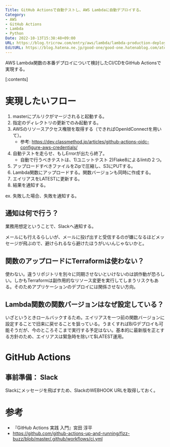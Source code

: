 ```yaml
---
Title: GitHub Actionsで自動テストし、AWS Lambdaに自動デプロイする。
Category:
- AWS
- GitHub Actions
- Lambda
- Python
Date: 2022-10-13T15:38:48+09:00
URL: https://blog.tricrow.com/entry/aws/lambda/lambda-production-deploy
EditURL: https://blog.hatena.ne.jp/good-one/good-one.hatenablog.com/atom/entry/4207112889927092471
---
```


AWS Lambda関数の本番デプロイについて検討したCI/CDをGitHub Actionsで実現する。

[:contents]


# 実現したいフロー

1. masterにプルリクがマージされると起動する。
2. 指定のディレクトリの更新でのみ起動する。
3. AWSのリソースアクセス権限を取得する（できればOpenIdConnectを用いて）。
   - 参考: https://dev.classmethod.jp/articles/github-actions-oidc-configure-aws-credentials/
4. 自動テストを走らせ、もしErrorが出たら終了。
   - 自動で行うべきテストは、1)ユニットテスト 2)Flake8によるlintの２つ。
5. アップロードすべきファイルをZipで圧縮し、S3にPUTする。
6. Lambda関数にアップロードする。関数バージョンも同時に作成する。
7. エイリアスをLATESTに更新する。
8.  結果を通知する。

ex. 失敗した場合、失敗を通知する。

## 通知は何で行う？

業務用想定ということで、Slackへ通知する。

メールにも行えるらしいが、メールに投げ出すと受信するのが嫌になるほどメッセージが飛ぶので、避けられるなら避けたほうがいいんじゃないかと。

## 関数のアップロードにTerraformは使わない？

使わない。違うリポジトリを別々に同期させないといけないのは誤作動が恐ろしい。しかもTerraformは副作用的なリソース変更を実行してしまうリスクもある。そのためアプリケーションのデプロイには関係させない方向。

## Lambda関数の関数バージョンはなぜ設定している？

いざというときロールバックするため。エイリアスを一つ前の関数バージョンに設定することで旧来に戻せることを狙っている。うまくすればB/Gデプロイも可能そうだが、今のところそこまで実行する予定はない。基本的に最新版を正とする方針のため、エイリアスは緊急時を除いて$LATEST運用。


# GitHub Actions

## 事前準備： Slack

Slackにメッセージを飛ばすため、SlackのWEBHOOK URLを取得しておく。


## 



# 参考

- 『GitHub Actions 実践 入門』宮田 淳平
- https://github.com/github-actions-up-and-running/fizz-buzz/blob/master/.github/workflows/ci.yml
